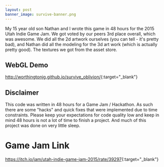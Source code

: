 ```yaml
---
layout: post
banner_image: survive-banner.png
---
```

My 15 year old son Nathan and I wrote this game in 48 hours for the 2015 Utah Indie Game Jam.  We got voted by our peers 3rd place overall, which was awesome.  We did all the 2d artwork ourselves (you can tell - it's pretty bad), and Nathan did all the modeling for the 3d art work (which is actually pretty good).  The textures we got from the asset store.

## WebGL Demo

<http://worthingtonjg.github.io/survive_oblivion/>{:target="_blank"}

## Disclaimer

This code was written in 48 hours for a Game Jam / Hackathon. As such there are some "hacks" and quick fixes that were implemented due to time constraints. Please keep your expectations for code quality low and keep in mind 48 hours is not a lot of time to finish a project. And much of this project was done on very little sleep.

# Game Jam Link

<https://itch.io/jam/utah-indie-game-jam-2015/rate/39297>{:target="_blank"}